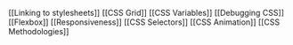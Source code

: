 
[[Linking to stylesheets]]
[[CSS Grid]]
[[CSS Variables]]
[[Debugging CSS]]
[[Flexbox]]
[[Responsiveness]]
[[CSS Selectors]]
[[CSS Animation]]
[[CSS Methodologies]]
